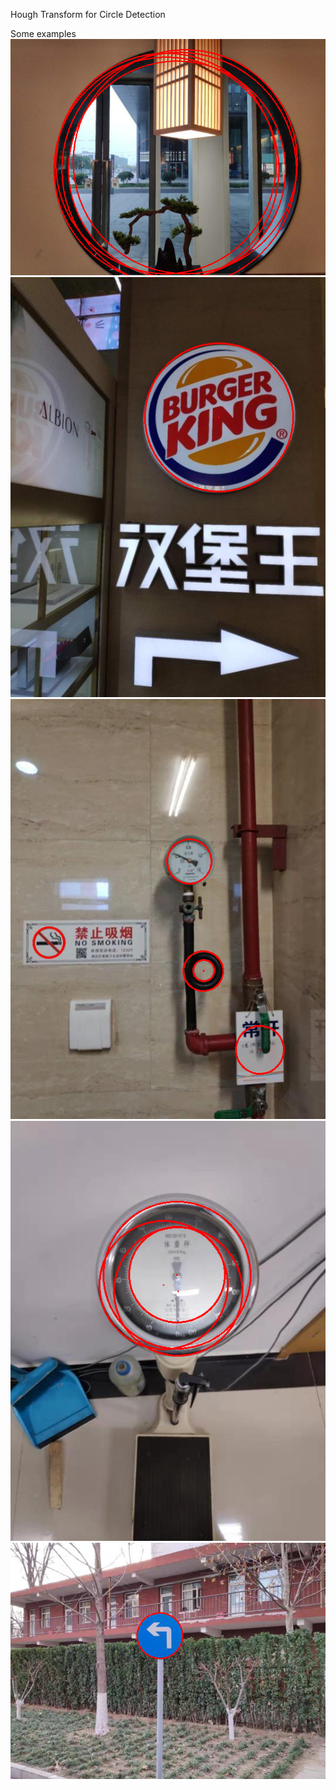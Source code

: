 Hough Transform for Circle Detection 

Some examples 
![asdasd](https://github.com/emirhantopcu/bbm418/blob/main/experiment1/results/26Circles.png) 
![](https://github.com/emirhantopcu/bbm418/blob/main/experiment1/results/29Circles.png)
![](https://github.com/emirhantopcu/bbm418/blob/main/experiment1/results/37Circles.png)
![](https://github.com/emirhantopcu/bbm418/blob/main/experiment1/results/38Circles.png)
![](https://github.com/emirhantopcu/bbm418/blob/main/experiment1/results/51Circles.png)
